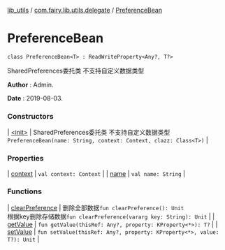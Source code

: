 [lib_utils](../../index.md) / [com.fairy.lib.utils.delegate](../index.md) / [PreferenceBean](./index.md)

# PreferenceBean

`class PreferenceBean<T> : ReadWriteProperty<Any?, T?>`

SharedPreferences委托类
不支持自定义数据类型

**Author**
: Admin.

**Date**
: 2019-08-03.

### Constructors

| [&lt;init&gt;](-init-.md) | SharedPreferences委托类 不支持自定义数据类型`PreferenceBean(name: String, context: Context, clazz: Class<T>)` |

### Properties

| [context](context.md) | `val context: Context` |
| [name](name.md) | `val name: String` |

### Functions

| [clearPreference](clear-preference.md) | 删除全部数据`fun clearPreference(): Unit`<br>根据key删除存储数据`fun clearPreference(vararg key: String): Unit` |
| [getValue](get-value.md) | `fun getValue(thisRef: Any?, property: KProperty<*>): T?` |
| [setValue](set-value.md) | `fun setValue(thisRef: Any?, property: KProperty<*>, value: T?): Unit` |

